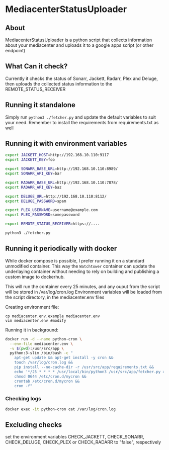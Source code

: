 # MediacenterStatusUploader
## About
MediacenterStatusUploader is a python script that collects information about your mediacenter and uploads it to a google apps script (or other endpoint)

## What Can it check?
Currently it checks the status of Sonarr, Jackett, Radarr, Plex and Deluge, then uploads the collected status information to the REMOTE_STATUS_RECEIVER

## Running it standalone
Simply run `python3 ./fetcher.py` and update the default variables to suit your need. Remember to install the requirements from requirements.txt as well

## Running it with environment variables
```bash
export JACKETT_HOST=http://192.168.10.110:9117
export JACKETT_KEY=foo

export SONARR_BASE_URL=http://192.168.10.110:8989/
export SONARR_API_KEY=bar

export RADARR_BASE_URL=http://192.168.10.110:7878/
export RADARR_API_KEY=baz

export DELUGE_URL=http://192.168.10.110:8112/
export DELUGE_PASSWORD=spam

export PLEX_USERNAME=username@example.com
export PLEX_PASSWORD=somepassword

export REMOTE_STATUS_RECEIVER=https://....

python3 ./fetcher.py

```

## Running it periodically with docker
While docker compose is possible, I prefer running it on a standard unmodified container. This way the `Watchtower` container can update the underlaying container without needing to rely on building and publishing a custom image to dockerhub.

This will run the container every 25 minutes, and any ouput from the script will be stored in /var/log/cron.log
Environment variables will be loaded from the script directory, in the mediacenter.env files

Creating environment file:
```
cp mediacenter.env.example mediacenter.env
vim mediacenter.env #modify
```


Running it in background:
```bash
docker run -d --name python-cron \
  --env-file mediacenter.env \
  -v $(pwd):/usr/src/app \
  python:3-slim /bin/bash -c "
    apt-get update && apt-get install -y cron &&
    touch /var/log/cron.log &&
    pip install --no-cache-dir -r /usr/src/app/requirements.txt &&
    echo '*/25 * * * * /usr/local/bin/python3 /usr/src/app/fetcher.py >> /var/log/cron.log 2>&1' > /etc/cron.d/mycron &&
    chmod 0644 /etc/cron.d/mycron &&
    crontab /etc/cron.d/mycron &&
    cron -f"

```

### Checking logs
```bash
docker exec -it python-cron cat /var/log/cron.log
```

## Excluding checks
set the environment variables CHECK_JACKETT, CHECK_SONARR, CHECK_DELUGE, CHECK_PLEX or CHECK_RADARR to "false", respectively
